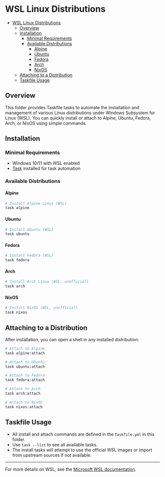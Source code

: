 # WSL Linux Distributions

- [WSL Linux Distributions](#wsl-linux-distributions)
  - [Overview](#overview)
  - [Installation](#installation)
    - [Minimal Requirements](#minimal-requirements)
    - [Available Distributions](#available-distributions)
      - [Alpine](#alpine)
      - [Ubuntu](#ubuntu)
      - [Fedora](#fedora)
      - [Arch](#arch)
      - [NixOS](#nixos)
  - [Attaching to a Distribution](#attaching-to-a-distribution)
  - [Taskfile Usage](#taskfile-usage)

## Overview

This folder provides Taskfile tasks to automate the installation and management of various Linux distributions under Windows Subsystem for Linux (WSL). You can quickly install or attach to Alpine, Ubuntu, Fedora, Arch, or NixOS using simple commands.

## Installation

### Minimal Requirements

- Windows 10/11 with WSL enabled
- [Task](https://taskfile.dev/) installed for task automation

### Available Distributions

#### Alpine
```sh
# Install Alpine Linux (WSL)
task alpine
```

#### Ubuntu
```sh
# Install Ubuntu (WSL)
task ubuntu
```

#### Fedora
```sh
# Install Fedora (WSL)
task fedora
```

#### Arch
```sh
# Install Arch Linux (WSL, unofficial)
task arch
```

#### NixOS
```sh
# Install NixOS (WSL, unofficial)
task nixos
```

## Attaching to a Distribution

After installation, you can open a shell in any installed distribution:

```sh
# Attach to Alpine
task alpine:attach

# Attach to Ubuntu
task ubuntu:attach

# Attach to Fedora
task fedora:attach

# Attach to Arch
task arch:attach

# Attach to NixOS
task nixos:attach
```

## Taskfile Usage

- All install and attach commands are defined in the `Taskfile.yml` in this folder.
- Use `task --list` to see all available tasks.
- The install tasks will attempt to use the official WSL images or import from upstream sources if not available.

---

For more details on WSL, see the [Microsoft WSL documentation](https://docs.microsoft.com/en-us/windows/wsl/).
